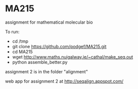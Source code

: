 MA215
=====

assignment for mathematical molecular bio

To run:
  *  cd /tmp
  *  git clone https://github.com/podgef/MA215.git
  *  cd MA215
  *  wget http://www.maths.nuigalway.ie/~cathal/make_seq.out
  *  python assemble_better.py

assignment 2 is in the folder "alignment"

web app for assignment 2 at http://seqalign.appspot.com/
